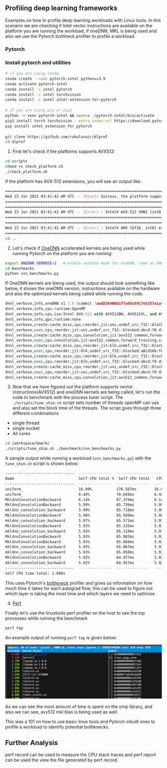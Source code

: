 ## Profiling deep learning frameworks

Examples on how to profile deep learning workloads with Linux tools. In this scenario we are checking if Intel vector instructions are available on the platform you are running the workload, if oneDNN, MKL is being used and also we use the Pytorch bottlneck profiler to profile a workload.

### Pytorch

<!-- Pull a docker image with Pytorch

- Stacks Pytorch image

```bash
docker pull sysstacks/dlrs-pytorch-clearlinux
```

#### Run benchmark inside the container

Instantiate the stacks image, and mount the current directory to the image.

```bash
docker run -v`pwd`:/workspace/bmark/ -it sysstacks/dlrs-pytorch-clearlinux
```
-->

### Install pytorch and utilities

```bash
# if you are using conda
conda create --name pytorch-intel python==3.9
conda activate pytorch-intel
conda install -c intel pytorch
conda install -c intel torchvision
conda install -c intel intel-extension-for-pytorch

# if you are using pip or pip3
python -m venv pytorch-intel && source ./pytorch-intel/bin/activate
pip3 install torch torchvision --extra-index-url https://download.pytorch.org/whl/cpu
pip install intel_extension_for_pytorch

git clone https://github.com/rahulunair/dlprof
cd dlprof
```

1. First let's check if the platforms supports AVX512:

```bash
cd scripts
chmod +x check_platform.sh
./check_platform.sh
```

If the platform has AVX-512 extensions, you will see an output like:

```bash
=====================================================================================================
Wed 23 Jun 2021 03:41:42 AM UTC -- [Done]: Success, the platform supports AVX-512 (fp32) instructions
=====================================================================================================
=====================================================================================================================
Wed 23 Jun 2021 03:41:42 AM UTC -- [Error] : Intel® AVX-512 VNNI (int8) extensions are not available :: (avx512_vnni)
=====================================================================================================================
====================================================================================================================
Wed 23 Jun 2021 03:41:42 AM UTC -- [Error] : Intel® AMX (bf16, int8) extensions are not available :: (amx_tile)
====================================================================================================================
cd ..
```

2. Let's check if [OneDNN](https://oneapi-src.github.io/oneDNN/dev_guide_verbose.html) accelerated kernels are being used while running Pytorch on the platform you are running:

```bash
export ONEDNN_VERBOSE=2   # enable verbose mode for oneDNN, same as DNNL_VERBOSE=2 you can try IPEX_VERBOSE=1 as well
cd benchmarks
python cnn_benchmarks.py
```

If OneDNN kernels are bieng used, the output should look something like below, it shows the oneDNN version, instructions available on the hardware and also the optimized kernels being called while running the code.

```python
dnnl_verbose,info,oneDNN v1.7.0 (commit 7aed236906b1f7a05c0917e5257a1af05e9ff683)
dnnl_verbose,info,cpu,runtime:OpenMP
dnnl_verbose,info,cpu,isa:Intel AVX-512 with AVX512BW, AVX512VL, and AVX512DQ extensions
dnnl_verbose,info,gpu,runtime:none
dnnl_verbose,create:cache_miss,cpu,reorder,jit:uni,undef,src_f32::blocked:abcd:f0 dst_f32::blocked:Acdb16a:f0,,,64x3x7x7,0.214111
dnnl_verbose,exec,cpu,reorder,jit:uni,undef,src_f32::blocked:abcd:f0 dst_f32::blocked:Acdb16a:f0,,,64x3x7x7,0.1521
dnnl_verbose,create:cache_miss,cpu,convolution,jit:avx512_common,forward_training,src_f32::blocked:abcd:f0 wei_f32::blocked:Acdb16a:f0 bia_undef::undef::f0 dst_f32::blocked:aBcd16b:f0,scratchpad_mode:user;,alg:convolution_direct,mb32_ic3oc64_ih224oh112kh7sh2dh0ph3_iw224ow112kw7sw2dw0pw3,0.25
dnnl_verbose,exec,cpu,convolution,jit:avx512_common,forward_training,src_f32::blocked:abcd:f0 wei_f32::blocked:Acdb16a:f0 bia_undef::undef::f0 dst_f32::blocked:aBcd16b:f0,scratchpad_mode:user;,alg:convolution_direct,mb32_ic3oc64_ih224oh112kh7sh2dh0ph3_iw224ow112kw7sw2dw0pw3,28.7791
dnnl_verbose,create:cache_miss,cpu,reorder,jit:blk,undef,src_f32::blocked:aBcd16b:f0 dst_f32::blocked:abcd:f0,,,32x64x112x112,0.0529785
dnnl_verbose,exec,cpu,reorder,jit:blk,undef,src_f32::blocked:aBcd16b:f0 dst_f32::blocked:abcd:f0,,,32x64x112x112,10.345
dnnl_verbose,create:cache_miss,cpu,reorder,jit:blk,undef,src_f32::blocked:abcd:f0 dst_f32::blocked:aBcd16b:f0,,,32x64x56x56,0.0471191
dnnl_verbose,exec,cpu,reorder,jit:blk,undef,src_f32::blocked:abcd:f0 dst_f32::blocked:aBcd16b:f0,,,32x64x56x56,2.69409
dnnl_verbose,create:cache_miss,cpu,reorder,jit:uni,undef,src_f32::blocked:abcd:f0 dst_f32::blocked:ABcd16b16a:f0,,,64x64x3x3,0.0710449
dnnl_verbose,exec,cpu,reorder,jit:uni,undef,src_f32::blocked:abcd:f0 dst_f32::blocked:ABcd16b16a:f0,,,64x64x3x3,0.0290527
dnnl_verbose,create:cache_miss,cpu,convolution,jit:avx512_common,forward_training,src_f32::blocked:aBcd16b:f0 wei_f32::blocked:ABcd16b16a:f0
```

3. Now that we have figured out the platform supports vector instructions(AVX512) and oneDNN kernels are being called, let's run the code to benchmark with the process tuner script. The `./scripts/tune_shim.sh` script sets number of threads openMP can use and also set the block time of the threads. The script goes through three different combinations

- single thread
- single socket
- All cores

```bash
cd /workspace/bmark/
./scripts/tune_shim.sh ./benchmark/cnn_benchmarks.py
```

A sample output while running a workload (`cnn_benchmarks.py`) with the `tune_shim.sh` script is shown below:

```bash
-------------------------------  ---------------  ---------------  ---------------  ---------------  --------------- 
Name                             Self CPU total %  Self CPU total   CPU total %      CPU total        CPU time avg   
-------------------------------  ---------------  ---------------  ---------------  ---------------  --------------- 
uniform_                         16.09%           176.567ms        16.09%           176.567ms        176.567ms       
uniform_                         6.44%            70.649ms         6.44%            70.649ms         70.649ms        
MkldnnConvolutionBackward        6.14%            67.374ms         6.14%            67.374ms         67.374ms        
MkldnnConvolutionBackward        5.99%            65.736ms         5.99%            65.736ms         65.736ms        
mkldnn_convolution_backward      5.99%            65.718ms         5.99%            65.718ms         65.718ms        
MkldnnConvolutionBackward        5.98%            65.589ms         5.98%            65.589ms         65.589ms        
mkldnn_convolution_backward      5.97%            65.571ms         5.97%            65.571ms         65.571ms        
MkldnnConvolutionBackward        5.93%            65.135ms         5.93%            65.135ms         65.135ms        
mkldnn_convolution_backward      5.93%            65.118ms         5.93%            65.118ms         65.118ms        
MkldnnConvolutionBackward        5.93%            65.083ms         5.93%            65.083ms         65.083ms        
MkldnnConvolutionBackward        5.93%            65.068ms         5.93%            65.068ms         65.068ms        
mkldnn_convolution_backward      5.93%            65.067ms         5.93%            65.067ms         65.067ms        
mkldnn_convolution_backward      5.93%            65.050ms         5.93%            65.050ms         65.050ms        
MkldnnConvolutionBackward        5.92%            64.977ms         5.92%            64.977ms         64.977ms        
mkldnn_convolution_backward      5.92%            64.957ms         5.92%            64.957ms         64.957ms        
-------------------------------  ---------------  ---------------  ---------------  ---------------  --------------- 
Self CPU time total: 1.098s
```
This uses Pytorch's [bottleneck](https://pytorch.org/docs/stable/bottleneck.html) profiler and gives us information on how much time it takes for each autograd flow, this can be used to figure out which layer is taking the most time and which layers we need to optimize.

4. [Perf](http://www.brendangregg.com/perf.html)

Finally let's use the linuxtools perf profiler on the host to see the top processes while running the benchmark

```bash
perf top
```

An example output of running `perf top` is given below:

![image](images/perf.png)

As we can see the most amount of time is spent on the omp library, and also we can see, avx512 mkl blas is being used as well.

This was a 101 on how to use basic linux tools and Pytorch inbuilt ones to profile a workload to identify potential bottlenecks.

## Further Analysis

perf record can be used to measure the CPU stack traces and perf report can be used the view the file generated by perf record.
